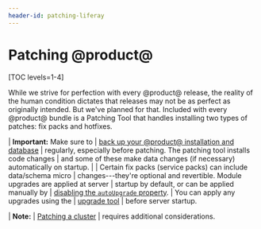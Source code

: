 ```yaml
---
header-id: patching-liferay
---
```


# Patching @product@

[TOC levels=1-4]

While we strive for perfection with every @product@ release, the reality of the
human condition dictates that releases may not be as perfect as originally
intended. But we've planned for that. Included with every @product@ bundle is a
Patching Tool that handles installing two types of patches: fix packs and
hotfixes. 

| **Important:** Make sure to
| [back up your @product@ installation and database](/docs/7-0/deploy/-/knowledge_base/d/backing-up-a-liferay-installation)
| regularly, especially before patching. The patching tool installs code changes
| and some of these make data changes (if necessary) automatically on startup.
| 
| Certain fix packs (service packs) can include data/schema micro
| changes---they're optional and revertible. Module upgrades are applied at server
| startup by default, or can be applied manually by
| [disabling the `autoUpgrade` property](/docs/7-0/deploy/-/knowledge_base/d/running-the-upgrade-process#configuring-module-upgrades).
| You can apply any upgrades using the
| [upgrade tool](/docs/7-0/deploy/-/knowledge_base/d/upgrading-to-liferay-7)
| before server startup.

| **Note:**
| [Patching a cluster](/docs/7-0/deploy/-/knowledge_base/d/updating-a-cluster)
| requires additional considerations.
